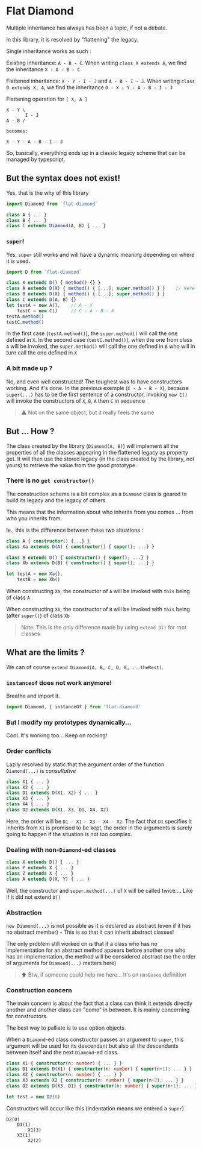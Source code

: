 # Flat Diamond

Multiple inheritance has always has been a topic, if not a debate.

In this library, it is resolved by "flattening" the legacy.

Single inheritance works as such :

Existing inheritance: `A - B - C`.
When writing `class X extends A`, we find the inheritance `X - A - B - C`

Flattened inheritance: `X - Y - I - J` and `A - B - I - J`.
When writing `class O extends X, A`, we find the inheritance `O - X - Y - A - B - I - J`

Flattening operation for `[ X, A ]`

```
X - Y \
       I - J
A - B /

becomes:

X - Y - A - B - I - J
```

So, basically, everything ends up in a classic legacy scheme that can be managed by typescript.

## But the syntax does not exist!

Yes, that is the why of this library

```ts
import Diamond from `flat-diamond`

class A { ... }
class B { ... }
class C extends Diamond(A, B) { ... }
```

### `super`!

Yes, `super` still works and will have a dynamic meaning depending on where it is used.

```ts
import D from `flat-diamond`

class X extends D() { method() {} }
class A extends D(X) { method() { [...]; super.method() } }    // Here will be the change
class B extends D(X) { method() { [...]; super.method() } }
class C extends D(A, B) {}
let testA = new A(),    // A - X
    testC = new C()     // C - A - B - X
testA.method()
testC.method()
```

In the first case (`testA.method()`), the `super.method()` will call the one defined in `X`. In the second case (`testC.method()`), when the one from class `A` will be invoked, the `super.method()` will call the one defined in `B` who will in turn call the one defined in `X`

### A bit made up ?

No, and even well constructed! The toughest was to have constructors working. And it's done. In the previous exemple (`C - A - B - X`), because `super(...)` has to be the first sentence of a constructor, invoking `new C()` will invoke the constructors of `X`, `B`, `A` then `C` in sequence

> :warning: Not on the same object, but it really feels the same

## But ... How ?

The class created by the library (`Diamond(A, B)`) will implement all the properties of all the classes appearing in the flattened legacy as property get. It will then use the stored legacy (in the class created by the library, not yours) to retrieve the value from the good prototype.

### There is no `get constructor()`

The construction scheme is a bit complex as a `Diamond` class is geared to build its legacy and the legacy of others.

This means that the information about who inherits from you comes ... from who you inherits from.

Ie., this is the difference between these two situations :

```ts
class A { constructor() {...} }
class Xa extends D(A) { constructor() { super(); ...} }

class B extends D() { constructor() { super(); ...} }
class Xb extends D(B) { constructor() { super(); ...} }

let testA = new Xa(),
    testB = new Xb()
```

When constructing `Xa`, the constructor of `A` will be invoked with `this` being of class `A`

When constructing `Xb`, the constructor of `B` will be invoked with `this` being (after `super()`) of class `Xb`

> Note: This is the only difference made by using `extend D()` for root classes

## What are the limits ?

We can of course `extend Diamond(A, B, C, D, E, ...theRest)`.

### `instanceof` does not work anymore!

Breathe and import it.

```ts
import Diamond, { instanceOf } from 'flat-diamond'
```

### But I modify my prototypes dynamically...

Cool. It's working too... Keep on rocking!

### Order conflicts

Lazily resolved by static that the argument order of the function `Diamond(...)` is _consultative_

```ts
class X1 { ... }
class X2 { ... }
class D1 extends D(X1, X2) { ... }
class X3 { ... }
class X4 { ... }
class D2 extends D(X1, X3, D1, X4, X2)
```

Here, the order will be `D1 - X1 - X3 - X4 - X2`. The fact that `D1` specifies it inherits from `X1` is promised to be kept, the order in the arguments is surely going to happen if the situation is not too complex.

### Dealing with non-`Diamond`-ed classes

```ts
class X extends D() { ... }
class Y extends X { ... }
class Z extends X { ... }
class A extends D(X, Y) { ... }
```

Well, the constructor and `super.method(...)` of `X` will be called twice.... Like if it did not extend `D()`

### Abstraction

`new Diamond(...)` is not possible as it is declared as abstract (even if it has no abstract member) - This is so that it can inherit abstract classes!

The only problem still worked on is that if a class who has no implementation for an abstract method appears before another one who has an implementation, the method will be considered abstract (so the order of arguments for `Diamond(...)` matters here)

> :arrow_up: Btw, if someone could help me here... It's on `HasBases` definition

### Construction concern

The main concern is about the fact that a class can think it extends directly another and another class can "come" in between. It is mainly concerning for constructors.

The best way to palliate is to use option objects.

When a `Diamond`-ed class constructor passes an argument to `super`, this argument will be used for its descendant but also all the descendants between itself and the next `Diamond`-ed class.

```ts
class X1 { constructor(n: number) { ... } }
class D1 extends D(X1) { constructor(n: number) { super(n+1); ... } }
class X2 { constructor(n: number) { ... } }
class X3 extends X2 { constructor(n: number) { super(n+2); ... } }
class D2 extends D(X3, D1) { constructor(n: number) { super(n+1); ... } }

let test = new D2(0)
```

Constructors will occur like this (indentation means we entered a `super`)

```
D2(0)
    D1(1)
        X1(3)
    X3(1)
        X2(2)
```
